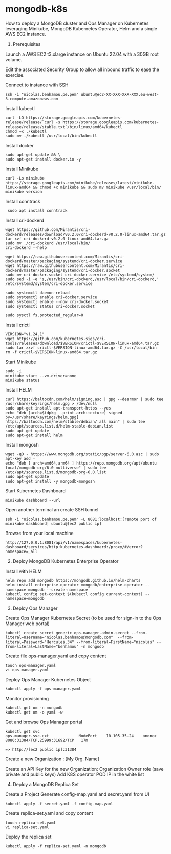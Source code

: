 # mongodb-k8s
How to deploy a MongoDB cluster and Ops Manager on Kubernetes leveraging Minikube, MongoDB Kubernetes Operator, Helm and a single AWS EC2 instance.


1. Prerequisites

Launch a AWS EC2 t3.xlarge instance on Ubuntu 22.04 with a 30GB root volume.

Edit the associated Security Group to allow all inbound traffic to ease the exercise.

Connect to instance with SSH

    ssh -i "nicolas.benhamou.pe.pem" ubuntu@ec2-XX-XXX-XXX-XXX.eu-west-3.compute.amazonaws.com

Install kubectl

    curl -LO https://storage.googleapis.com/kubernetes-release/release/`curl -s https://storage.googleapis.com/kubernetes-release/release/stable.txt`/bin/linux/amd64/kubectl
    chmod +x ./kubectl
    sudo mv ./kubectl /usr/local/bin/kubectl

Install docker

    sudo apt-get update && \
    sudo apt-get install docker.io -y
    
Install Minikube

    curl -Lo minikube https://storage.googleapis.com/minikube/releases/latest/minikube-linux-amd64 && chmod +x minikube && sudo mv minikube /usr/local/bin/
    minikube version
    
 Install conntrack
 
     sudo apt install conntrack
     
 Install cri-dockerd
 
    wget https://github.com/Mirantis/cri-dockerd/releases/download/v0.2.0/cri-dockerd-v0.2.0-linux-amd64.tar.gz
    tar xvf cri-dockerd-v0.2.0-linux-amd64.tar.gz
    sudo mv ./cri-dockerd /usr/local/bin/ 
    cri-dockerd --help
    
    wget https://raw.githubusercontent.com/Mirantis/cri-dockerd/master/packaging/systemd/cri-docker.service
    wget https://raw.githubusercontent.com/Mirantis/cri-dockerd/master/packaging/systemd/cri-docker.socket
    sudo mv cri-docker.socket cri-docker.service /etc/systemd/system/
    sudo sed -i -e 's,/usr/bin/cri-dockerd,/usr/local/bin/cri-dockerd,' /etc/systemd/system/cri-docker.service
    
    sudo systemctl daemon-reload
    sudo systemctl enable cri-docker.service
    sudo systemctl enable --now cri-docker.socket
    sudo systemctl status cri-docker.socket
    
    sudo sysctl fs.protected_regular=0

Install crictl

    VERSION="v1.24.1"
    wget https://github.com/kubernetes-sigs/cri-tools/releases/download/$VERSION/crictl-$VERSION-linux-amd64.tar.gz
    sudo tar zxvf crictl-$VERSION-linux-amd64.tar.gz -C /usr/local/bin
    rm -f crictl-$VERSION-linux-amd64.tar.gz
    
Start Minikube

    sudo -i
    minikube start --vm-driver=none
    minikube status
    
 Install HELM
 
    curl https://baltocdn.com/helm/signing.asc | gpg --dearmor | sudo tee /usr/share/keyrings/helm.gpg > /dev/null
    sudo apt-get install apt-transport-https --yes
    echo "deb [arch=$(dpkg --print-architecture) signed-by=/usr/share/keyrings/helm.gpg] https://baltocdn.com/helm/stable/debian/ all main" | sudo tee /etc/apt/sources.list.d/helm-stable-debian.list
    sudo apt-get update
    sudo apt-get install helm
    
Install mongosh

    wget -qO - https://www.mongodb.org/static/pgp/server-6.0.asc | sudo apt-key add -
    echo "deb [ arch=amd64,arm64 ] https://repo.mongodb.org/apt/ubuntu focal/mongodb-org/6.0 multiverse" | sudo tee /etc/apt/sources.list.d/mongodb-org-6.0.list
    sudo apt-get update
    sudo apt-get install -y mongodb-mongosh

Start Kubernetes Dashboard

    minikube dashboard --url

Open another terminal an create SSH tunnel

    ssh -i "nicolas.benhamou.pe.pem" -L 8081:localhost:[remote port of minikube dashboard] ubuntu@[ec2 public ip]
    
Browse from your local machine

    http://127.0.0.1:8081/api/v1/namespaces/kubernetes-dashboard/services/http:kubernetes-dashboard:/proxy/#/error?namespace=_all
    
2. Deploy MongoDB Kubernetes Enterprise Operator

Install with HELM

    helm repo add mongodb https://mongodb.github.io/helm-charts
    helm install enterprise-operator mongodb/enterprise-operator --namespace mongodb --create-namespace
    kubectl config set-context $(kubectl config current-context) --namespace=mongodb
 
 3. Deploy Ops Manager

Create Ops Manager Kubernetes Secret (to be used for sign-in to the Ops Manager web portal)

    kubectl create secret generic ops-manager-admin-secret --from-literal=Username="nicolas.benhamou@mongodb.com"  --from-literal=Password="Hercules.34" --from-literal=FirstName="nicolas" --from-literal=LastName="benhamou" -n mongodb

Create file ops-manager.yaml and copy content

    touch ops-manager.yaml
    vi ops-manager.yaml
   
Deploy Ops Manager Kubernetes Object

    kubectl apply -f ops-manager.yaml
    
Monitor provisioning

    kubectl get om -n mongodb
    kubectl get om -o yaml -w
    
Get and browse Ops Manager portal

    kubectl get svc
    ops-manager-svc-ext             NodePort    10.105.35.24    <none>        8080:31384/TCP,25999:31692/TCP   17m
    
    => http://[ec2 public ip]:31384

Create a new Organization : [My Org. Name]

Create an API Key for the new Organization:
    Organization Owner role (save private and public keys)
    Add K8S operator POD IP in the white list

4. Deploy a MongoDB Replica Set

Create a Project
Generate config-map.yaml and secret.yaml from UI

    kubectl apply -f secret.yaml -f config-map.yaml

Create replica-set.yaml and copy content

    touch replica-set.yaml  
    vi replica-set.yaml

Deploy the replica set

    kubectl apply -f replica-set.yaml -n mongodb
